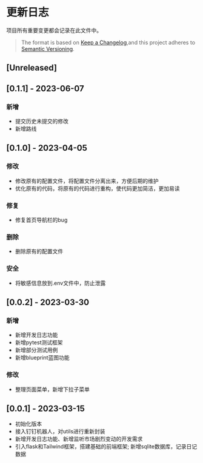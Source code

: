 # 更新日志

项目所有重要变更都会记录在此文件中。

> The format is based on [Keep a Changelog](https://keepachangelog.com/en/1.0.0/),and this project adheres to [Semantic Versioning](https://semver.org/spec/v2.0.0.html).

## [Unreleased]

## [0.1.1] - 2023-06-07
### 新增
- 提交历史未提交的修改
- 新增路线

## [0.1.0] - 2023-04-05
### 修改
- 修改原有的配置文件，将配置文件分离出来，方便后期的维护
- 优化原有的代码，将原有的代码进行重构，使代码更加简洁，更加易读

### 修复
- 修复首页导航栏的bug

### 删除
- 删除原有的配置文件

### 安全
- 将敏感信息放到.env文件中，防止泄露

## [0.0.2] - 2023-03-30
### 新增

- 新增开发日志功能
- 新增pytest测试框架
- 新增部分测试用例
- 新增blueprint蓝图功能

### 修改

- 整理页面菜单，新增下拉子菜单
   

## [0.0.1] - 2023-03-15

- 初始化版本
- 接入钉钉机器人，对utils进行重新封装
- 新增开发日志功能、新增监听市场剧烈变动的开发需求
- 引入flask和Tailwind框架，搭建基础的前端框架; 新增sqlite数据库，记录日记数据

<!-- 
### Added
New feature or functionality added to the project
### Changed
Existing feature, functionality, or design that has been updated
### Deprecated
Existng feature or functionality that will be removed soon
### Removed
Existing feature or functionality that has been deleted from the project
### Fixed
Bug fixed or resolved issue for existing functionality
### Security
Security related changes and updates. 
-->